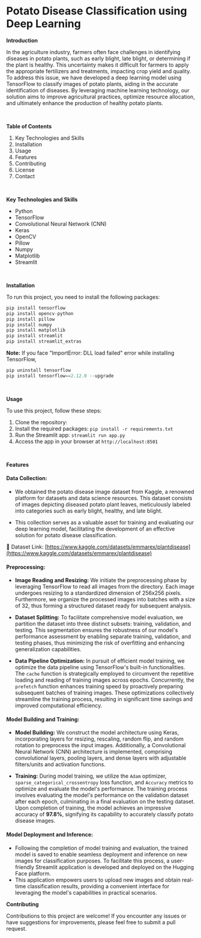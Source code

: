 # Potato Disease Classification using Deep Learning


**Introduction**

In the agriculture industry, farmers often face challenges in identifying diseases in potato plants, such as early blight, late blight, or determining if the plant is healthy. This uncertainty makes it difficult for farmers to apply the appropriate fertilizers and treatments, impacting crop yield and quality. To address this issue, we have developed a deep learning model using TensorFlow to classify images of potato plants, aiding in the accurate identification of diseases. By leveraging machine learning technology, our solution aims to improve agricultural practices, optimize resource allocation, and ultimately enhance the production of healthy potato plants.

<br />

**Table of Contents**

1. Key Technologies and Skills
2. Installation
3. Usage
4. Features
5. Contributing
6. License
7. Contact

<br />

**Key Technologies and Skills**
- Python
- TensorFlow
- Convolutional Neural Network (CNN)
- Keras
- OpenCV
- Pillow
- Numpy
- Matplotlib
- Streamlit

<br />

**Installation**

To run this project, you need to install the following packages:

```python
pip install tensorflow
pip install opencv-python
pip install pillow
pip install numpy
pip install matplotlib
pip install streamlit
pip install streamlit_extras
```

**Note:** If you face "ImportError: DLL load failed" error while installing TensorFlow,
```python
pip uninstall tensorflow
pip install tensorflow==2.12.0 --upgrade
```

<br />

**Usage**

To use this project, follow these steps:

1. Clone the repository: 
2. Install the required packages: ```pip install -r requirements.txt```
3. Run the Streamlit app: ```streamlit run app.py```
4. Access the app in your browser at ```http://localhost:8501```

<br />

**Features**

#### Data Collection:
   - We obtained the potato disease image dataset from Kaggle, a renowned platform for datasets and data science resources. This dataset consists of images depicting diseased potato plant leaves, meticulously labeled into categories such as early blight, healthy, and late blight.

   - This collection serves as a valuable asset for training and evaluating our deep learning model, facilitating the development of an effective solution for potato disease classification.

📙 Dataset Link: [https://www.kaggle.com/datasets/emmarex/plantdisease](https://www.kaggle.com/datasets/emmarex/plantdisease)


#### Preprocessing:

   - **Image Reading and Resizing:** We initiate the preprocessing phase by leveraging TensorFlow to read all images from the directory. Each image undergoes resizing to a standardized dimension of 256x256 pixels. Furthermore, we organize the processed images into batches with a size of 32, thus forming a structured dataset ready for subsequent analysis.

   - **Dataset Splitting:** To facilitate comprehensive model evaluation, we partition the dataset into three distinct subsets: training, validation, and testing. This segmentation ensures the robustness of our model's performance assessment by enabling separate training, validation, and testing phases, thus minimizing the risk of overfitting and enhancing generalization capabilities.

   - **Data Pipeline Optimization:** In pursuit of efficient model training, we optimize the data pipeline using TensorFlow's built-in functionalities. The `cache` function is strategically employed to circumvent the repetitive loading and reading of training images across epochs. Concurrently, the `prefetch` function enhances training speed by proactively preparing subsequent batches of training images. These optimizations collectively streamline the training process, resulting in significant time savings and improved computational efficiency.


#### Model Building and Training:

   - **Model Building:** We construct the model architecture using Keras, incorporating layers for resizing, rescaling, random flip, and random rotation to preprocess the input images. Additionally, a Convolutional Neural Network (CNN) architecture is implemented, comprising convolutional layers, pooling layers, and dense layers with adjustable filters/units and activation functions.

   - **Training:** During model training, we utilize the `Adam` optimizer, `sparse_categorical_crossentropy` loss function, and `Accuracy` metrics to optimize and evaluate the model's performance. The training process involves evaluating the model's performance on the validation dataset after each epoch, culminating in a final evaluation on the testing dataset. Upon completion of training, the model achieves an impressive accuracy of **97.8%**, signifying its capability to accurately classify potato disease images.


#### Model Deployment and Inference:
   - Following the completion of model training and evaluation, the trained model is saved to enable seamless deployment and inference on new images for classification purposes. To facilitate this process, a user-friendly Streamlit application is developed and deployed on the Hugging Face platform. 
   - This application empowers users to upload new images and obtain real-time classification results, providing a convenient interface for leveraging the model's capabilities in practical scenarios.



**Contributing**

Contributions to this project are welcome! If you encounter any issues or have suggestions for improvements, please feel free to submit a pull request.



